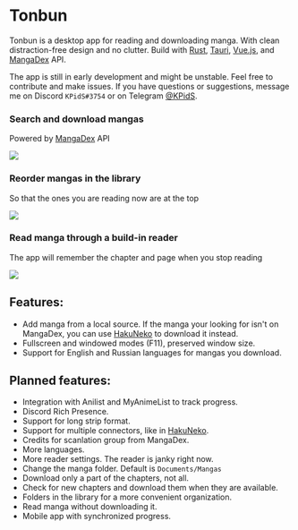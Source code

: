 # Tonbun
Tonbun is a desktop app for reading and downloading manga. With clean distraction-free design and no clutter. Build with [Rust](https://www.rust-lang.org/), [Tauri](https://tauri.app/), [Vue.js](https://vuejs.org/), and [MangaDex](https://mangadex.org/) API. 

The app is still in early development and might be unstable. Feel free to contribute and make issues. If you have questions or suggestions, message me on Discord `KPidS#3754` or on Telegram [@KPidS](https://t.me/kpids). 

### Search and download mangas

Powered by [MangaDex](https://mangadex.org/) API

![](https://raw.githubusercontent.com/KPidS/tonbun/main/readme/download.webp)

### Reorder mangas in the library

So that the ones you are reading now are at the top

![](https://raw.githubusercontent.com/KPidS/tonbun/main/readme/reorder.webp)

### Read manga through a build-in reader

The app will remember the chapter and page when you stop reading

![](https://raw.githubusercontent.com/KPidS/tonbun/main/readme/reader.webp)

## Features: 

- Add manga from a local source. If the manga your looking for isn't on MangaDex, you can use [HakuNeko](https://hakuneko.download/) to download it instead. 
- Fullscreen and windowed modes (F11), preserved window size. 
- Support for English and Russian languages for mangas you download.

## Planned features:

- Integration with Anilist and MyAnimeList to track progress.
- Discord Rich Presence.
- Support for long strip format.
- Support for multiple connectors, like in [HakuNeko](https://hakuneko.download/). 
- Credits for scanlation group from MangaDex.
- More languages. 
- More reader settings. The reader is janky right now. 
- Change the manga folder. Default is `Documents/Mangas`
- Download only a part of the chapters, not all.
- Check for new chapters and download them when they are available. 
- Folders in the library for a more convenient organization.
- Read manga without downloading it. 
- Mobile app with synchronized progress. 
